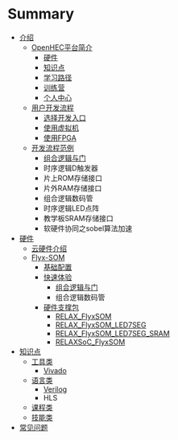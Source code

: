 # Summary

* [ 介绍](README.md)
  * [OpenHEC平台简介](openhecping-tai-jian-jie.md)
    * [硬件](openhecping-tai-jian-jie/zi-yuan.md)
    * [知识点](openhecping-tai-jian-jie/zhi-shi-dian.md)
    * [学习路径](openhecping-tai-jian-jie/xue-xi-lu-jing.md)
    * [训练营](openhecping-tai-jian-jie/xun-lian-ying.md)
    * [个人中心](openhecping-tai-jian-jie/ge-ren-zhong-xin.md)
  * [用户开发流程](yong-hu-kai-fa-liu-cheng.md)
    * [选择开发入口](yong-hu-kai-fa-liu-cheng/odisk.md)
    * [使用虚拟机](yong-hu-kai-fa-liu-cheng/edakai-fa-gong-ju-yun.md)
    * [使用FPGA](yong-hu-kai-fa-liu-cheng/fpgaying-jian-yun.md)
  * [开发流程范例](kai-fa-liu-cheng-fan-li.md)
    * [组合逻辑与门](kai-fa-liu-cheng-fan-li/zu-he-luo-ji-yu-men.md)
    * 时序逻辑D触发器
    * 片上ROM存储接口
    * 片外RAM存储接口
    * 组合逻辑数码管
    * 时序逻辑LED点阵
    * 教学板SRAM存储接口
    * 软硬件协同之sobel算法加速
* [硬件](ying-jian.md)
  * [云硬件介绍](ying-jian/yun-ying-jian-jie-shao.md)
  * [Flyx-SOM](ying-jian/flyx-somji-chu-pei-zhi.md)
    * [基础配置](ying-jian/flyx-somji-chu-pei-zhi/ji-chu-pei-zhi.md)
    * [快速体验](ying-jian/kuai-su-ti-yan.md)
      * [组合逻辑与门](ying-jian/kuai-su-ti-yan/zu-he-luo-ji-yu-men.md)
      * 组合逻辑数码管
    * [硬件支撑包](ying-jian/flyx-somji-chu-pei-zhi/ying-jian-zhi-cheng-bao.md)
      * [RELAX\_FlyxSOM](ying-jian/flyx-somji-chu-pei-zhi/ying-jian-zhi-cheng-bao/shi-yan-zhi-cheng-bao-relax-flyxsom-ru-men-shou-ce.md)
      * [RELAX\_FlyxSOM\_LED7SEG](ying-jian/flyx-somji-chu-pei-zhi/ying-jian-zhi-cheng-bao/shi-yan-zhi-cheng-bao-relax-flyxsom-led7seg-ru-men-shou-ce.md)
      * [RELAX\_FlyxSOM\_LED7SEG\_SRAM](ying-jian/flyx-somji-chu-pei-zhi/ying-jian-zhi-cheng-bao/shi-yan-zhi-cheng-bao-relax-flyxsom-led7seg-sram-ru-men-shou-ce.md)
      * [RELAXSoC\_FlyxSOM](ying-jian/flyx-somji-chu-pei-zhi/ying-jian-zhi-cheng-bao/xiang-mu-zhi-cheng-bao-relaxsoc-flyxsom-ru-men-shou-ce.md)
* [知识点](zhi-shi-dian.md)
  * [工具类](zhi-shi-dian/gong-ju-lei.md)
    * [Vivado](zhi-shi-dian/gong-ju-lei/vivado.md)
  * [语言类](zhi-shi-dian/yu-yan-lei.md)
    * [Verilog](zhi-shi-dian/yu-yan-lei/hdl.md)
    * HLS
  * [课程类](zhi-shi-dian/ke-cheng-lei.md)
  * [技能类](zhi-shi-dian/ji-neng-lei.md)
* [常见问题](chang-jian-wen-ti.md)


